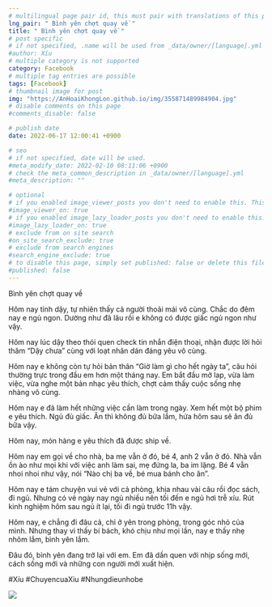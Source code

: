 ```yaml
---
# multilingual page pair id, this must pair with translations of this page. (This name must be unique)
lng_pair: " Bình yên chợt quay về "
title: " Bình yên chợt quay về "
# post specific
# if not specified, .name will be used from _data/owner/[language].yml
#author: Xíu
# multiple category is not supported
category: Facebook
# multiple tag entries are possible
tags: [Facebook]
# thumbnail image for post
img: "https://AnHoaiKhongLon.github.io/img/355871489984904.jpg"
# disable comments on this page
#comments_disable: false

# publish date
date: 2022-06-17 12:00:41 +0900

# seo
# if not specified, date will be used.
#meta_modify_date: 2022-02-10 08:11:06 +0900
# check the meta_common_description in _data/owner/[language].yml
#meta_description: ""

# optional
# if you enabled image_viewer_posts you don't need to enable this. This is only if image_viewer_posts = false
#image_viewer_on: true
# if you enabled image_lazy_loader_posts you don't need to enable this. This is only if image_lazy_loader_posts = false
#image_lazy_loader_on: true
# exclude from on site search
#on_site_search_exclude: true
# exclude from search engines
#search_engine_exclude: true
# to disable this page, simply set published: false or delete this file
#published: false
---
```


<!-- outline-start -->

Bình yên chợt quay về

Hôm nay tỉnh dậy, tự nhiên thấy cả người thoải mái vô cùng. Chắc do đêm nay e ngủ ngon. Dường như đã lâu rồi e không có được giấc ngủ ngon như vậy.

Hôm nay lúc dậy theo thói quen check tin nhắn điện thoại, nhận được lời hỏi thăm “Dậy chưa” cùng với loạt nhãn dán đáng yêu vô cùng.

Hôm nay e không còn tự hỏi bản thân “Giờ làm gì cho hết ngày ta”, câu hỏi thường trực trong đầu em hơn một tháng nay. Em bắt đầu mở lap, vừa làm việc, vừa nghe một bản nhạc yêu thích, chợt cảm thấy cuộc sống nhẹ nhàng vô cùng.

Hôm nay e đã làm hết những việc cần làm trong ngày. Xem hết một bộ phim e yêu thích. Ngủ đủ giấc. Ăn thì không đủ bữa lắm, hứa hôm sau sẽ ăn đủ bữa vậy.

Hôm nay, món hàng e yêu thích đã được ship về.

Hôm nay em gọi về cho nhà, ba mẹ vẫn ở đó, bé 4, anh 2 vẫn ở đó. Nhà vẫn ồn ào như mọi khi với việc anh làm sai, mẹ đứng la, ba im lặng. Bé 4 vẫn nhoi nhoi như vậy, nói “Nào chị ba về, bé mua bánh cho ăn”.

Hôm nay e tám chuyện vui vẻ với cả phòng, khịa nhau vài câu rồi đọc sách, đi ngủ. Nhưng có vẻ ngày nay ngủ nhiều nên tối đến e ngủ hơi trễ xíu. Rút kinh nghiệm hôm sau ngủ ít lại, tối đi ngủ trước 11h vậy.

Hôm nay, e chẳng đi đâu cả, chỉ ở yên trong phòng, trong góc nhỏ của mình. Nhưng thay vì thấy bí bách, khó chịu như mọi lần, nay e thấy nhẹ nhõm lắm, bình yên lắm.

Đâu đó, bình yên đang trở lại với em. Em đã dần quen với nhịp sống mới, cách sống mới và những con người mới xuất hiện.

#Xíu
#ChuyencuaXiu
#Nhungdieunhobe

<!-- outline-end -->

<img src= "https://AnHoaiKhongLon.github.io/img/355871489984904.jpg">